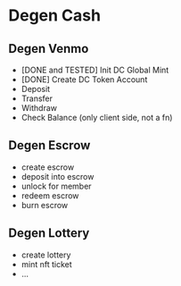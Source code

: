 # Degen Cash

## Degen Venmo
- [DONE and TESTED] Init DC Global Mint
- [DONE] Create DC Token Account
- Deposit
- Transfer
- Withdraw
- Check Balance (only client side, not a fn)

## Degen Escrow
- create escrow
- deposit into escrow
- unlock for member
- redeem escrow
- burn escrow

## Degen Lottery
- create lottery
- mint nft ticket
- ...